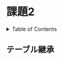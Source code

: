 # 課題2

<!-- START doctoc generated TOC please keep comment here to allow auto update -->
<!-- DON'T EDIT THIS SECTION, INSTEAD RE-RUN doctoc TO UPDATE -->
<details>
<summary>Table of Contents</summary>

- [テーブル継承](#%E3%83%86%E3%83%BC%E3%83%96%E3%83%AB%E7%B6%99%E6%89%BF)

</details>
<!-- END doctoc generated TOC please keep comment here to allow auto update -->

## テーブル継承

